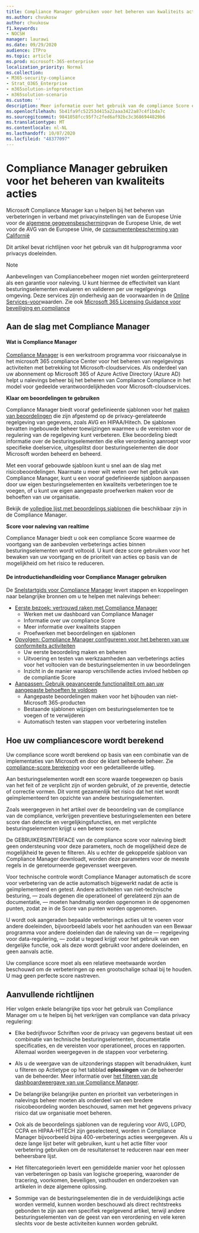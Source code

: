 ```yaml
---
title: Compliance Manager gebruiken voor het beheren van kwaliteits acties
ms.author: chvukosw
author: chvukosw
f1.keywords:
- NOCSH
manager: laurawi
ms.date: 09/29/2020
audience: ITPro
ms.topic: article
ms.prod: microsoft-365-enterprise
localization_priority: Normal
ms.collection:
- M365-security-compliance
- Strat_O365_Enterprise
- m365solution-infoprotection
- m365solution-scenario
ms.custom: ''
description: Meer informatie over het gebruik van de compliance Score en Compliance Manager om uw beschermingsniveau voor persoonlijke gegevens te verbeteren.
ms.openlocfilehash: 5b41fa9fc52253d415a22aaa3422a87c4f1bda7c
ms.sourcegitcommit: 9841058fcc95f7c2fed6af92bc3c3686944829b6
ms.translationtype: MT
ms.contentlocale: nl-NL
ms.lasthandoff: 10/07/2020
ms.locfileid: "48377097"
---
```

# <a name="use-compliance-manager-to-manage-improvement-actions"></a>Compliance Manager gebruiken voor het beheren van kwaliteits acties

Microsoft Compliance Manager kan u helpen bij het beheren van verbeteringen in verband met privacyinstellingen van de Europese Unie voor de [algemene gegevensbescherming](../compliance/gdpr.md)van de Europese Unie, de wet voor de AVG van de Europese Unie, de [consumentenbescherming van Californië](../compliance/ccpa-faq.md)

Dit artikel bevat richtlijnen voor het gebruik van dit hulpprogramma voor privacys doeleinden.

>[!Note]
>Aanbevelingen van Compliancebeheer mogen niet worden geïnterpreteerd als een garantie voor naleving. U kunt hiermee de effectiviteit van klant besturingselementen evalueren en valideren per uw regelgevings omgeving. Deze services zijn onderhevig aan de voorwaarden in de [Online Services-voor](https://go.microsoft.com/fwlink/?linkid=2108910)waarden. Zie ook [Microsoft 365 Licensing Guidance voor beveiliging en compliance](https://docs.microsoft.com/office365/servicedescriptions/microsoft-365-service-descriptions/microsoft-365-tenantlevel-services-licensing-guidance/microsoft-365-security-compliance-licensing-guidance#compliance-manager)
>

## <a name="getting-started-with-compliance-manager"></a>Aan de slag met Compliance Manager

#### <a name="what-is-compliance-manager"></a>Wat is Compliance Manager

[Compliance Manager](../compliance/compliance-manager.md) is een werkstroom programma voor risicoanalyse in het microsoft 365 compliance Center voor het beheren van regelgevings activiteiten met betrekking tot Microsoft-cloudservices. Als onderdeel van uw abonnement op Microsoft 365 of Azure Active Directory (Azure AD) helpt u nalevings beheer bij het beheren van Compliance Compliance in het model voor gedeelde verantwoordelijkheden voor Microsoft-cloudservices.

**Klaar om beoordelingen te gebruiken**

Compliance Manager biedt vooraf gedefinieerde sjablonen voor het [maken van beoordelingen](../compliance/compliance-manager-assessments.md) die zijn afgestemd op de privacy-gerelateerde regelgeving van gegevens, zoals AVG en HIPAA/Hitech. De sjablonen bevatten ingebouwde beheer toewijzingen waarmee u de vereisten voor de regulering van de regelgeving kunt verbeteren. Elke beoordeling biedt informatie over de besturingselementen die elke verordening aanroept voor specifieke doelservice, uitgesplitst door besturingselementen die door Microsoft worden beheerd en beheerd. 

Met een vooraf gebouwde sjabloon kunt u snel aan de slag met risicobeoordelingen. Naarmate u meer wilt weten over het gebruik van Compliance Manager, kunt u een vooraf gedefinieerde sjabloon aanpassen door uw eigen besturingselementen en kwaliteits verbeteringen toe te voegen, of u kunt uw eigen aangepaste proefwerken maken voor de behoeften van uw organisatie.

Bekijk de [volledige lijst met beoordelings sjablonen](../compliance/compliance-manager-templates-list.md) die beschikbaar zijn in de Compliance Manager.

**Score voor naleving van realtime**

Compliance Manager biedt u ook een compliance Score waarmee de voortgang van de aanbevolen verbeterings acties binnen besturingselementen wordt voltooid. U kunt deze score gebruiken voor het bewaken van uw voortgang en de prioriteit van acties op basis van de mogelijkheid om het risico te reduceren.

#### <a name="use-the-compliance-manager-quickstart-guide"></a>De introductiehandleiding voor Compliance Manager gebruiken

De [Snelstartgids voor Compliance Manager](../compliance/compliance-manager-quickstart.md) levert stappen en koppelingen naar belangrijke bronnen om u te helpen met nalevings beheer:

- [Eerste bezoek: vertrouwd raken met Compliance Manager](../compliance/compliance-manager-quickstart.md#first-visit-get-to-know-compliance-manager)
    - Werken met uw dashboard van Compliance Manager
    - Informatie over uw compliance Score
    - Meer informatie over kwaliteits stappen
    - Proefwerken met beoordelingen en sjablonen
- [Opvolgen: Compliance Manager configureren voor het beheren van uw conformiteits activiteiten](../compliance/compliance-manager-quickstart.md#ramping-up-configure-compliance-manager-to-manage-your-compliance-activities)
    - Uw eerste beoordeling maken en beheren
    - Uitvoering en testen van werkzaamheden aan verbeterings acties voor het voltooien van de besturingselementen in uw beoordelingen
    - Inzicht in de manier waarop verschillende acties invloed hebben op de compliantie Score
- [Aanpassen: Gebruik geavanceerde functionaliteit om aan uw aangepaste behoeften te voldoen](../compliance/compliance-manager-quickstart.md#scaling-up-use-advanced-functionality-to-meet-your-custom-needs)
    - Aangepaste beoordelingen maken voor het bijhouden van niet-Microsoft 365-producten
    - Bestaande sjablonen wijzigen om besturingselementen toe te voegen of te verwijderen
    - Automatisch testen van stappen voor verbetering instellen

## <a name="how-your-compliance-score-is-calculated"></a>Hoe uw compliancescore wordt berekend

Uw compliance score wordt berekend op basis van een combinatie van de implementaties van Microsoft en door de klant beheerde beheer. Zie [compliance-score berekening](../compliance/compliance-score-calculation.md) voor een gedetailleerde uitleg.

Aan besturingselementen wordt een score waarde toegewezen op basis van het feit of ze verplicht zijn of worden gebruikt, of ze preventie, detectie of correctie vormen. Dit vormt gezamenlijk het risico dat het niet wordt geïmplementeerd ten opzichte van andere besturingselementen.

Zoals weergegeven in het artikel over de beoordeling van de compliance van de compliance, verkrijgen preventieve besturingselementen een betere score dan detectie en vergelijkingsfuncties, en met verplichte besturingselementen krijgt u een betere score.

De GEBRUIKERSINTERFACE van de compliance score voor naleving biedt geen ondersteuning voor deze parameters, noch de mogelijkheid deze de mogelijkheid te geven te filteren. Als u echter de gekoppelde sjabloon van Compliance Manager downloadt, worden deze parameters voor de meeste regels in de geretourneerde gegevensset weergeven.

Voor technische controle wordt Compliance Manager automatisch de score voor verbetering van de actie automatisch bijgewerkt nadat de actie is geïmplementeerd en getest. Andere activiteiten van niet-technische besturing, &mdash; zoals degenen die operationeel of gerelateerd zijn aan de documentatie, &mdash; moeten handmatig worden opgenomen in de opgenomen punten, zodat ze in de Score van punten worden opgenomen.

U wordt ook aangeraden bepaalde verbeterings acties uit te voeren voor andere doeleinden, bijvoorbeeld labels voor het aanhouden van een Bewaar programma voor andere doeleinden dan de naleving van de &mdash; regelgeving voor data-regulering, &mdash; zodat u tegoed krijgt voor het gebruik van een dergelijke functie, ook als deze wordt gebruikt voor andere doeleinden, en geen aanvals actie.

Uw compliance score moet als een relatieve meetwaarde worden beschouwd om de verbeteringen op een grootschalige schaal bij te houden. U mag geen perfecte score nastreven.

## <a name="additional-guidance"></a>Aanvullende richtlijnen

Hier volgen enkele belangrijke tips voor het gebruik van Compliance Manager om u te helpen bij het verkrijgen van compliance van data privacy regulering:

- Elke bedrijfsvoor Schriften voor de privacy van gegevens bestaat uit een combinatie van technische besturingselementen, documentatie specificaties, en de vereisten voor operationeel, proces en rapporten. Allemaal worden weergegeven in de stappen voor verbetering.

- Als u de weergave van de uitzonderings stappen wilt benadrukken, kunt u filteren op Actietype op het tabblad **oplossingen** van de beheerder van de beheerder. Meer informatie over [het filteren van de dashboardweergave van uw Compliance Manager](../compliance/compliance-manager-setup.md#filtering-your-dashboard-view).

- De belangrijke belangrijke punten en prioriteit van verbeteringen in nalevings beheer moeten als onderdeel van een bredere risicobeoordeling worden beschouwd, samen met het gegevens privacy risico dat uw organisatie moet beheren.

- Ook als de beoordelings sjablonen van de regulering voor AVG, LGPD, CCPA en HIPAA-HITECH zijn geselecteerd, worden in Compliance Manager bijvoorbeeld bijna 400-verbeterings acties weergegeven. Als u deze lange lijst beter wilt gebruiken, kunt u het actie filter voor verbetering gebruiken om de resultatenset te reduceren naar een meer beheersbare lijst.

- Het filtercategorieën levert een gemiddelde manier voor het oplossen van verbeteringen op basis van logische groepering, waaronder de tracering, voorkomen, beveiligen, vasthouden en onderzoeken van artikelen in deze algemene oplossing.

- Sommige van de besturingselementen die in de verduidelijkings actie worden vermeld, kunnen worden beschouwd als direct rechtstreeks gebonden te zijn aan een specifiek regelgevend artikel, terwijl andere besturingselementen van de geest van een verordening en vele keren slechts voor de beste activiteiten kunnen worden gebruikt.
